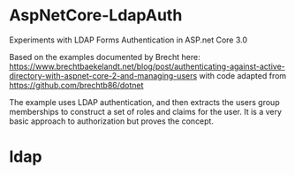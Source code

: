 # AspNetCore-LdapAuth
Experiments with LDAP Forms Authentication in ASP.net Core 3.0

Based on the examples documented by Brecht here: https://www.brechtbaekelandt.net/blog/post/authenticating-against-active-directory-with-aspnet-core-2-and-managing-users with code adapted from https://github.com/brechtb86/dotnet

The example uses LDAP authentication, and then extracts the users group memberships to construct a set of roles and claims for the user. It is a very basic approach to authorization but proves the concept. 
# ldap
